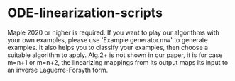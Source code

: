 # ODE-linearization-scripts
Maple 2020 or higher is required.
If you want to play our algorithms with your own examples, please use 'Example generator.mw' to generate examples. It also helps you to classify your examples, then choose a suitable algorithm to apply.
Alg.2+ is not shown in our paper, it is for case m=n+1 or m=n+2, the linearizing mappings from its output maps its input to an inverse Laguerre-Forsyth form.  
